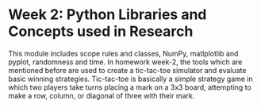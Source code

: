 # Week 2: Python Libraries and Concepts used in Research 
This module includes scope rules and classes, NumPy, matlplotlib and pyplot, randomness and time. In homework week-2, the tools which are mentioned before are used to create a tic-tac-toe simulator and evaluate basic winning strategies. Tic-tac-toe is basically a simple strategy game in which two players take turns placing a mark on a 3x3 board, attempting to make a row, column, or diagonal of three with their mark.  
